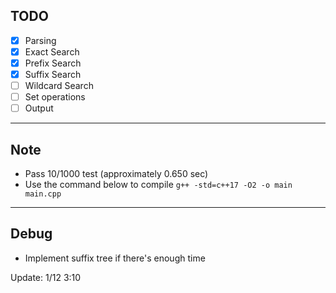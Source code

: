 TODO
---

- [x] Parsing
- [x] Exact Search
- [x] Prefix Search
- [x] Suffix Search
- [ ] Wildcard Search
- [ ] Set operations
- [ ] Output

---

Note
---
* Pass 10/1000 test (approximately 0.650 sec)
* Use the command below to compile
`g++ -std=c++17 -O2 -o main main.cpp`

---

Debug
---

* Implement suffix tree if there's enough time

Update: 1/12 3:10
